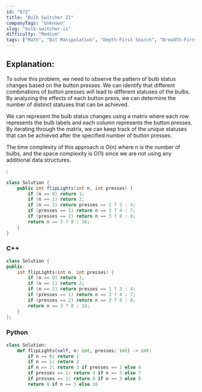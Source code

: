 ```yaml
---
id: "672"
title: "Bulb Switcher II"
companyTags: "Unknown"
slug: "bulb-switcher-ii"
difficulty: "Medium"
tags: ["Math", "Bit Manipulation", "Depth-First Search", "Breadth-First Search"]
---
```


## Explanation:
To solve this problem, we need to observe the pattern of bulb status changes based on the button presses. We can identify that different combinations of button presses will lead to different statuses of the bulbs. By analyzing the effects of each button press, we can determine the number of distinct statuses that can be achieved.

We can represent the bulb status changes using a matrix where each row represents the bulb labels and each column represents the button presses. By iterating through the matrix, we can keep track of the unique statuses that can be achieved after the specified number of button presses.

The time complexity of this approach is O(n) where n is the number of bulbs, and the space complexity is O(1) since we are not using any additional data structures.

:

```java
class Solution {
    public int flipLights(int n, int presses) {
        if (n == 0) return 1;
        if (n == 1) return 2;
        if (n == 2) return presses == 1 ? 3 : 4;
        if (presses == 1) return n == 3 ? 4 : 7;
        if (presses == 2) return n == 3 ? 8 : 8;
        return n == 3 ? 8 : 16;
    }
}
```

### C++
```cpp
class Solution {
public:
    int flipLights(int n, int presses) {
        if (n == 0) return 1;
        if (n == 1) return 2;
        if (n == 2) return presses == 1 ? 3 : 4;
        if (presses == 1) return n == 3 ? 4 : 7;
        if (presses == 2) return n == 3 ? 8 : 8;
        return n == 3 ? 8 : 16;
    }
};
```

### Python
```python
class Solution:
    def flipLights(self, n: int, presses: int) -> int:
        if n == 0: return 1
        if n == 1: return 2
        if n == 2: return 3 if presses == 1 else 4
        if presses == 1: return 4 if n == 3 else 7
        if presses == 2: return 8 if n == 3 else 8
        return 8 if n == 3 else 16
```